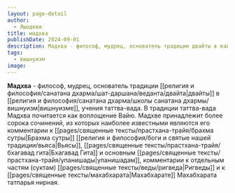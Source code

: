 ```yaml
---
layout: page-detail
author:
  - Яшодеви
title: мадхва
publishDate: 2024-09-01
description: Мадхва - философ, мудрец, основатель традиции двайты в вайшнавизме, учения таттва-вада. В традиции таттва-вада Мадхва почитается как воплощение Вайю.
tags:
  - вишнуизм
image:
---
```

**Мадхва** - философ, мудрец, основатель традиции [[религия и философия/санатана дхарма/шат-даршана/веданта/двайта|двайты]] в [[религия и философия/санатана дхарма/школы санатана дхармы/вишнуизм|вишнуизме]], учения таттва-вада. В традиции таттва-вада Мадхва почитается как воплощение Вайю. Мадхве принадлежит более сорока сочинений, из которых наиболее известными являются его комментарии к [[pages/священные тексты/прастхана-трайя/брахма сутры|Брахма сутры]] [[религия и философия/боги и святые нашей традиции/вьяса|Вьясы]], [[pages/священные тексты/прастхана-трайя/бхагавад гита|Бхагавад Гита]] и основным [[pages/священные тексты/прастхана-трайя/упанишады|упанишадам]], комментарии к отдельным частям (суктам) [[pages/священные тексты/веды/ригведа|Ригведы]] и к [[pages/священные тексты/махабхарата|Махабхарате]] Махабхарата татпарья нирная.
